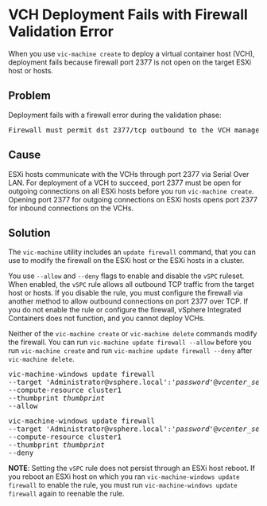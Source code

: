 # VCH Deployment Fails with Firewall Validation Error #
When you use `vic-machine create` to deploy a virtual container host (VCH), deployment fails because firewall port 2377 is not open on the target ESXi host or hosts.

## Problem ##
Deployment fails with a firewall error during the validation phase: 

<pre>Firewall must permit dst 2377/tcp outbound to the VCH management interface</pre>

## Cause ##

ESXi hosts communicate with the VCHs through port 2377 via Serial Over LAN. For deployment of a VCH to succeed, port 2377 must be open for outgoing connections on all ESXi hosts before you run `vic-machine create`. Opening port 2377 for outgoing connections on ESXi hosts opens port 2377 for inbound connections on the VCHs.

## Solution ##

The `vic-machine` utility includes an `update firewall` command, that you can use to modify the firewall on the ESXi host or the ESXi hosts in a cluster. 

You use `--allow` and `--deny` flags to enable and disable the `vSPC` ruleset. When enabled, the `vSPC` rule allows all outbound TCP traffic from the target host or hosts. If you disable the rule, you must configure the firewall via another method to allow outbound connections on port 2377 over TCP. If you do not enable the rule or configure the firewall, vSphere Integrated Containers does not function, and you cannot deploy VCHs.

Neither of the `vic-machine create` or `vic-machine delete` commands modify the firewall. You can run `vic-machine update firewall --allow` before you run `vic-machine create` and run `vic-machine update firewall --deny` after `vic-machine delete`. 

<pre>vic-machine-windows update firewall 
--target 'Administrator@vsphere.local':'<i>password</i>'@<i>vcenter_server_address</i>/dc1 
--compute-resource cluster1
--thumbprint <i>thumbprint</i> 
--allow
</pre>

<pre>vic-machine-windows update firewall 
--target 'Administrator@vsphere.local':'<i>password</i>'@<i>vcenter_server_address</i>/dc1 
--compute-resource cluster1
--thumbprint <i>thumbprint</i> 
--deny
</pre>

**NOTE**: Setting the `vSPC` rule does not persist through an ESXi host reboot. If you reboot an ESXi host on which you ran `vic-machine-windows update firewall` to enable the rule, you must run `vic-machine-windows update firewall` again to reenable the rule.
